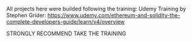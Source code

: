 All projects here were builded following the training:
Udemy Training by Stephen Grider: https://www.udemy.com/ethereum-and-solidity-the-complete-developers-guide/learn/v4/overview

STRONGLY RECOMMEND TAKE THE TRAINING